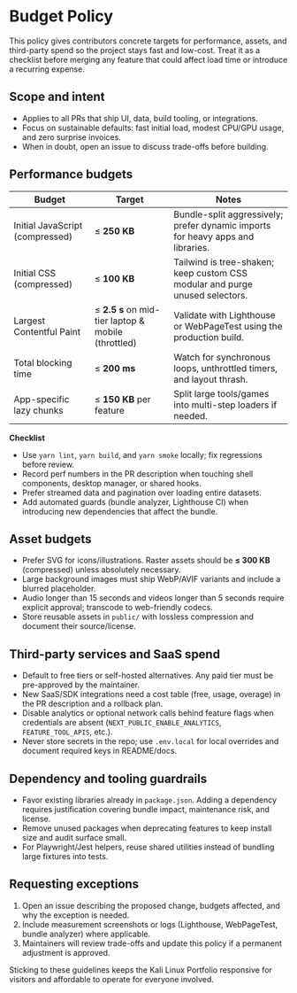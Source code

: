 # Budget Policy

This policy gives contributors concrete targets for performance, assets, and third-party spend so the project stays fast and low-cost. Treat it as a checklist before merging any feature that could affect load time or introduce a recurring expense.

## Scope and intent

- Applies to all PRs that ship UI, data, build tooling, or integrations.
- Focus on sustainable defaults: fast initial load, modest CPU/GPU usage, and zero surprise invoices.
- When in doubt, open an issue to discuss trade-offs before building.

## Performance budgets

| Budget | Target | Notes |
| --- | --- | --- |
| Initial JavaScript (compressed) | ≤ **250 KB** | Bundle-split aggressively; prefer dynamic imports for heavy apps and libraries. |
| Initial CSS (compressed) | ≤ **100 KB** | Tailwind is tree-shaken; keep custom CSS modular and purge unused selectors. |
| Largest Contentful Paint | ≤ **2.5 s** on mid-tier laptop & mobile (throttled) | Validate with Lighthouse or WebPageTest using the production build. |
| Total blocking time | ≤ **200 ms** | Watch for synchronous loops, unthrottled timers, and layout thrash. |
| App-specific lazy chunks | ≤ **150 KB** per feature | Split large tools/games into multi-step loaders if needed. |

**Checklist**

- Use `yarn lint`, `yarn build`, and `yarn smoke` locally; fix regressions before review.
- Record perf numbers in the PR description when touching shell components, desktop manager, or shared hooks.
- Prefer streamed data and pagination over loading entire datasets.
- Add automated guards (bundle analyzer, Lighthouse CI) when introducing new dependencies that affect the bundle.

## Asset budgets

- Prefer SVG for icons/illustrations. Raster assets should be **≤ 300 KB** (compressed) unless absolutely necessary.
- Large background images must ship WebP/AVIF variants and include a blurred placeholder.
- Audio longer than 15 seconds and videos longer than 5 seconds require explicit approval; transcode to web-friendly codecs.
- Store reusable assets in `public/` with lossless compression and document their source/license.

## Third-party services and SaaS spend

- Default to free tiers or self-hosted alternatives. Any paid tier must be pre-approved by the maintainer.
- New SaaS/SDK integrations need a cost table (free, usage, overage) in the PR description and a rollback plan.
- Disable analytics or optional network calls behind feature flags when credentials are absent (`NEXT_PUBLIC_ENABLE_ANALYTICS`, `FEATURE_TOOL_APIS`, etc.).
- Never store secrets in the repo; use `.env.local` for local overrides and document required keys in README/docs.

## Dependency and tooling guardrails

- Favor existing libraries already in `package.json`. Adding a dependency requires justification covering bundle impact, maintenance risk, and license.
- Remove unused packages when deprecating features to keep install size and audit surface small.
- For Playwright/Jest helpers, reuse shared utilities instead of bundling large fixtures into tests.

## Requesting exceptions

1. Open an issue describing the proposed change, budgets affected, and why the exception is needed.
2. Include measurement screenshots or logs (Lighthouse, WebPageTest, bundle analyzer) where applicable.
3. Maintainers will review trade-offs and update this policy if a permanent adjustment is approved.

Sticking to these guidelines keeps the Kali Linux Portfolio responsive for visitors and affordable to operate for everyone involved.
